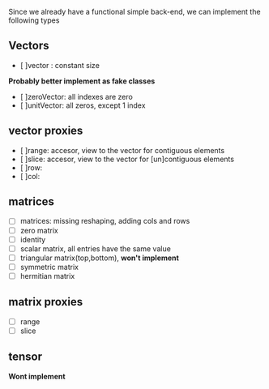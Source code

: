 Since we already have a functional simple back-end, we can implement the following types

## Vectors
- [ ]vector : constant size 

**Probably better implement as fake classes**
- [ ]zeroVector: all indexes are zero
- [ ]unitVector: all zeros, except 1 index

## vector proxies
- [ ]range: accesor, view to the vector for contiguous elements
- [ ]slice: accesor, view to the vector for [un]contiguous elements
- [ ]row:
- [ ]col:

## matrices
- [ ] matrices: missing reshaping, adding cols and rows
- [ ] zero matrix 
- [ ] identity
- [ ] scalar matrix, all entries have the same value
- [ ] triangular matrix(top,bottom), **won't implement**
- [ ] symmetric matrix
- [ ] hermitian matrix
## matrix proxies
- [ ] range 
- [ ] slice

## tensor
**Wont implement**
